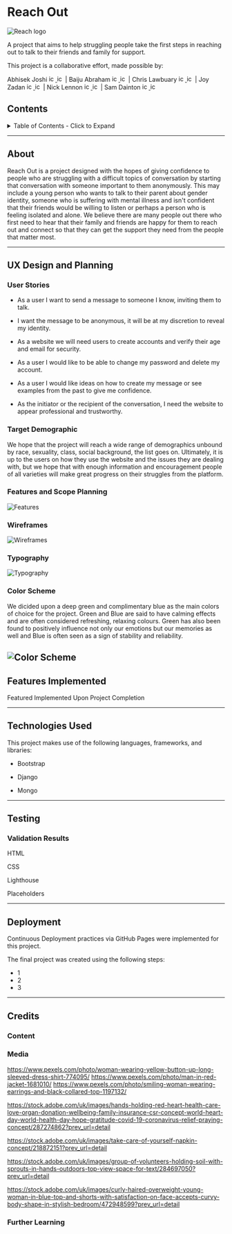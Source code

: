 # Reach Out 

![Reach logo](./assets/images/readme/hands.png) 

A project that aims to help struggling people take the first steps in reaching out to talk to their friends and family for support.

This project is a collaborative effort, made possible by:

Abhisek Joshi <a href="https://www.linkedin.com/in/abhisekjoshi/"><img src="https://cdn-icons-png.flaticon.com/512/174/174857.png" alt="icon | LinkedIn" width="15px" height="15px"/> </a><a href="https://github.com/nofursad"><img src="https://cdn-icons-png.flaticon.com/512/25/25231.png" alt="icon | GitHub" width="15px" height="15px"/></a> | Baiju Abraham <a href="https://www.linkedin.com/in/abhisekjoshi/"><img src="https://cdn-icons-png.flaticon.com/512/174/174857.png" alt="icon | LinkedIn" width="15px" height="15px"/> </a><a href="https://github.com/baijuka"><img src="https://cdn-icons-png.flaticon.com/512/25/25231.png" alt="icon | GitHub" width="15px" height="15px"/></a> | Chris Lawbuary <a href="https://www.linkedin.com/in/abhisekjoshi/"><img src="https://cdn-icons-png.flaticon.com/512/174/174857.png" alt="icon | LinkedIn" width="15px" height="15px"/> </a><a href="https://github.com/chrislawbuary"><img src="https://cdn-icons-png.flaticon.com/512/25/25231.png" alt="icon | GitHub" width="15px" height="15px"/></a> | Joy Zadan <a href="https://www.linkedin.com/in/joy-araneta-zadan/"><img src="https://cdn-icons-png.flaticon.com/512/174/174857.png" alt="icon | LinkedIn" width="15px" height="15px"/> </a><a href="https://github.com/JoyZadan"><img src="https://cdn-icons-png.flaticon.com/512/25/25231.png" alt="icon | GitHub" width="15px" height="15px"/></a> | Nick Lennon <a href="https://www.linkedin.com/in/n-lennon/"><img src="https://cdn-icons-png.flaticon.com/512/174/174857.png" alt="icon | LinkedIn" width="15px" height="15px"/> </a><a href="https://github.com/nlenno1"><img src="https://cdn-icons-png.flaticon.com/512/25/25231.png" alt="icon | GitHub" width="15px" height="15px"/></a> | Sam Dainton <a href="https://www.linkedin.com/in/samuel-dainton/"><img src="https://cdn-icons-png.flaticon.com/512/174/174857.png" alt="icon | LinkedIn" width="15px" height="15px"/> </a><a href="https://github.com/Samuel-Dainton"><img src="https://cdn-icons-png.flaticon.com/512/25/25231.png" alt="icon | GitHub" width="15px" height="15px"/></a>

## Contents

<details>
<summary>
Table of Contents - Click to Expand
</summary>

- [About](#about)
- [UX Design](#ux-design-and-planning)
  - [User Stories](#user-stories)
  - [Features and Scope Planning](#features-and-scope-planning)
  - [Wireframes](#wireframes)
  - [Typography](#typography)
  - [Colors](#color-scheme)  
- [Features Implemented](#features-implemented)
- [Technologies Used](#technologies-used)
- [Testing](#testing)
  - [Validation Results](#validation-results)
- [Deployment](#deployment)
  - [GitHub Pages](#github-pages)
  - [Forking the GitHub Repository](#forking-the-github-repository)
  - [Making a Local Clone](#making-a-local-clone)
  - [Gitpod](#gitpod)
- [Credits](#credits)
  - [Content](#content)
  - [Media](#media)
  - [Content](#further-learning)   

</details>

-----

## About
Reach Out is a project designed with the hopes of giving confidence to people who are struggling with a difficult topics of conversation by starting that conversation with someone important to them anonymously. This may include a young person who wants to talk to their parent about gender identity, someone who is suffering with mental illness and isn't confident that their friends would be willing to listen or perhaps a person who is feeling isolated and alone. We believe there are many people out there who first need to hear that their family and friends are happy for them to reach out and connect so that they can get the support they need from the people that matter most. 

-----

## UX Design and Planning

### User Stories
- As a user I want to send a message to someone I know, inviting them to talk.

- I want the message to be anonymous, it will be at my discretion to reveal my identity.  

- As a website we will need users to create accounts and verify their age and email for security.
  
- As a user I would like to be able to change my password and delete my account.

- As a user I would like ideas on how to create my message or see examples from the past to give me confidence.

- As the initiator or the recipient of the conversation, I need the website to appear professional and trustworthy.

### Target Demographic
We hope that the project will reach a wide range of demographics unbound by race, sexuality, class, social background, the list goes on. Ultimately, it is up to the users on how they use the website and the issues they are dealing with, but we hope that with enough information and encouragement people of all varieties will make great progress on their struggles from the platform.

### Features and Scope Planning

![Features](assets/images/readme/features.png)

### Wireframes

![Wireframes](assets/images/readme/wireframe.png)

### Typography

![Typography](assets/images/readme/typography.png)

### Color Scheme
We dicided upon a deep green and complimentary blue as the main colors of choice for the project. Green and Blue are said to have calming effects and are often considered refreshing, relaxing colours. Green has also been found to positively influence not only our emotions but our memories as well and Blue is often seen as a sign of stability and reliability.

![Color Scheme ](assets/images/readme/colours.png)
-----

## Features Implemented
Featured Implemented Upon Project Completion

-----

## Technologies Used
This project makes use of the following languages, frameworks, and libraries:

- Bootstrap

- Django

- Mongo

-----

## Testing

### Validation Results
HTML

CSS

Lighthouse

Placeholders

-----

## Deployment
Continuous Deployment practices via GitHub Pages were implemented for this project.

The final project was created using the following steps:

- 1
- 2
- 3

-----

## Credits

### Content

### Media
https://www.pexels.com/photo/woman-wearing-yellow-button-up-long-sleeved-dress-shirt-774095/
https://www.pexels.com/photo/man-in-red-jacket-1681010/
https://www.pexels.com/photo/smiling-woman-wearing-earrings-and-black-collared-top-1197132/

https://stock.adobe.com/uk/images/hands-holding-red-heart-health-care-love-organ-donation-wellbeing-family-insurance-csr-concept-world-heart-day-world-health-day-hope-gratitude-covid-19-coronavirus-relief-praying-concept/287274862?prev_url=detail

https://stock.adobe.com/uk/images/take-care-of-yourself-napkin-concept/218872151?prev_url=detail

https://stock.adobe.com/uk/images/group-of-volunteers-holding-soil-with-sprouts-in-hands-outdoors-top-view-space-for-text/284697050?prev_url=detail

https://stock.adobe.com/uk/images/curly-haired-overweight-young-woman-in-blue-top-and-shorts-with-satisfaction-on-face-accepts-curvy-body-shape-in-stylish-bedroom/472948599?prev_url=detail

### Further Learning
